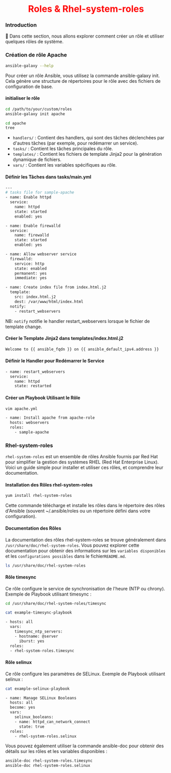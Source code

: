 <h1 align="center" style="color: red;">Roles & Rhel-system-roles</h1>

### Introduction
👋 Dans cette section, nous allons explorer comment créer un rôle et utiliser quelques rôles de système.
### Création de rôle Apache
``` bash
ansible-galaxy --help
```
Pour créer un rôle Ansible, vous utilisez la commande ansible-galaxy init. Cela génère une structure de répertoires pour le rôle avec des fichiers de configuration de base.
#### initialiser le rôle
``` bash
cd /path/to/your/custom/roles
ansible-galaxy init apache
```
``` bash
cd apache
tree
```
- `handlers/` : Contient des handlers, qui sont des tâches déclenchées par d'autres tâches (par exemple, pour redémarrer un service).
- `tasks/` : Contient les tâches principales du rôle.
- `templates/` : Contient les fichiers de template Jinja2 pour la génération dynamique de fichiers.
- `vars/` : Contient les variables spécifiques au rôle.
####  Définir les Tâches dans tasks/main.yml
``` bash
---
# tasks file for sample-apache
- name: Enable httpd
  service:
    name: httpd
    state: started
    enabled: yes

- name: Enable firewalld
  service:
    name: firewalld
    state: started
    enabled: yes

- name: Allow webserver service
  firewalld:
    service: http
    state: enabled
    permanent: yes
    immediate: yes

- name: Create index file from index.html.j2
  template:
    src: index.html.j2
    dest: /var/www/html/index.html
  notify:
    - restart_webservers
```
NB: `notify` notifie le handler restart_webservers lorsque le fichier de template change.
#### Créer le Template Jinja2 dans templates/index.html.j2
``` bash
Welcome to {{ ansible_fqdn }} on {{ ansible_default_ipv4.address }}
```
#### Définir le Handler pour Redémarrer le Service
``` bash
- name: restart_webservers
  service:
    name: httpd
    state: restarted
```
#### Créer un Playbook Utilisant le Rôle
``` bash
vim apache.yml
```
``` bash
- name: Install apache from apache-role
  hosts: webservers
  roles:
    - sample-apache
```
### Rhel-system-roles
`rhel-system-roles` est un ensemble de rôles Ansible fournis par Red Hat pour simplifier la gestion des systèmes RHEL (Red Hat Enterprise Linux). Voici un guide simple pour installer et utiliser ces rôles, et comprendre leur documentation.  
#### Installation des Rôles rhel-system-roles
``` bash
yum install rhel-system-roles
```
Cette commande télécharge et installe les rôles dans le répertoire des rôles d'Ansible (souvent ~/.ansible/roles ou un répertoire défini dans votre configuration).
#### Documentation des Rôles
La documentation des rôles rhel-system-roles se trouve généralement dans `/usr/share/doc/rhel-system-roles`. Vous pouvez explorer cette documentation pour obtenir des informations sur les `variables disponibles ` et les `configurations possibles` dans le fichier`README.md`.
``` bash
ls /usr/share/doc/rhel-system-roles
```
#### Rôle timesync
Ce rôle configure le service de synchronisation de l'heure (NTP ou chrony).
Exemple de Playbook utilisant timesync :
``` bash
cd /usr/share/doc/rhel-system-roles/timesync
```
``` bash
cat example-timesync-playbook
```

``` bash
- hosts: all
  vars:
    timesync_ntp_servers:
    - hostname: @server
      iburst: yes
  roles:
  - rhel-system-roles.timesync
```
#### Rôle selinux
Ce rôle configure les paramètres de SELinux.
Exemple de Playbook utilisant selinux :
``` bash
cat example-selinux-playbook
```
``` bash
- name: Manage SELinux Booleans
  hosts: all
  become: yes
  vars: 
    selinux_booleans:
    - name: httpd_can_network_connect
      state: true
  roles:
    - rhel-system-roles.selinux
```
Vous pouvez également utiliser la commande ansible-doc pour obtenir des détails sur les rôles et les variables disponibles :
``` bash
ansible-doc rhel-system-roles.timesync
ansible-doc rhel-system-roles.selinux

```